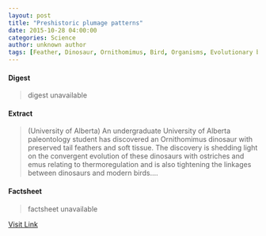 ```yaml
---
layout: post
title: "Preshistoric plumage patterns"
date: 2015-10-28 04:00:00
categories: Science
author: unknown author
tags: [Feather, Dinosaur, Ornithomimus, Bird, Organisms, Evolutionary biology]
---
```



#### Digest
>digest unavailable

#### Extract
>(University of Alberta) An undergraduate University of Alberta paleontology student has discovered an Ornithomimus dinosaur with preserved tail feathers and soft tissue. The discovery is shedding light on the convergent evolution of these dinosaurs with ostriches and emus relating to thermoregulation and is also tightening the linkages between dinosaurs and modern birds....

#### Factsheet
>factsheet unavailable

[Visit Link](http://www.eurekalert.org/pub_releases/2015-10/uoa-ppp102815.php)


